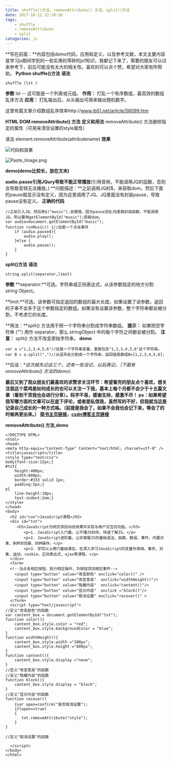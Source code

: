 ```yaml
---
title: shuffle()方法、removeAttribute() 方法、split()方法
date: 2017-10-11 22:10:16
tags:
    - shuffle
    - removeAttribute
    - split
categories: js
---
```


**写在前面：**内容包括demo代码，应用和定义，以及参考文献，本文主要内容是学习js期间学到的一些实用的零碎的js1知识，我都记下来了，需要的朋友可以过来参考下，前后可能没有太大的相关性。喜欢的可以点个赞，希望对大家有所帮助。
**Python shuffle()方法**
**语法**
```
shuffle (lst )
```
**参数**
lst -- 这可能是一个列表或元组。
**作用：**
打乱一个有序数组，最高效的数组乱序方法
**应用：**
打乱输出后，从头输出可用来输出随机数字。

这里有篇文章介绍数组乱序效率http://www.jb51.net/article/56099.htm

**HTML DOM removeAttribute() 方法**
**定义和用法**
 removeAttribute() 方法删除指定的属性（可用来清空设置的style属性）

语法
element.removeAttribute(attributename)
**效果**

![代码和效果](http://upload-images.jianshu.io/upload_images/5245297-25750b2c9fd07c2d.png?imageMogr2/auto-orient/strip%7CimageView2/2/w/1240)

![Paste_Image.png](http://upload-images.jianshu.io/upload_images/5245297-a6748685a3b14789.png?imageMogr2/auto-orient/strip%7CimageView2/2/w/1240)

**demo(demo比较长，放在文末)**

**audio.pause引用JQury导致不能正常播放**(引用音频，不能调用JQ的函数，否则会导致音频无法播放。)
**问题描述：**之前调用JQ的$，来获取dom，然后下面的pause就显示没有定义，因为这里调用了JQ，JQ里面没有封装pause，导致pause没有定义。
**正确的代码**
````
//之前引入JQ，然后用$("music"),会报错。因为pause没在JQ里面封装函数，不能调用JQ，所以要用getElementById("music");获取dom。
var audio=document.getElementById("music");
function runMusic() {//这是一个点击事件
    if (audio.paused){
        audio.play();
    }else {
        audio.pause();
    }
}
````
**split()方法**
**语法**
````
string.split(separator,limit)
````
**参数**
**separator:**可选。字符串或正则表达式，从该参数指定的地方分割 string Object。

**limit:**可选。该参数可指定返回的数组的最大长度。如果设置了该参数，返回的子串不会多于这个参数指定的数组。如果没有设置该参数，整个字符串都会被分割，不考虑它的长度。

**用法：**split() 方法用于把一个字符串分割成字符串数组。
**提示：** 如果把空字符串 ("") 用作 separator，那么 stringObject 中的每个字符之间都会被分割。
**注意：** split() 方法不改变原始字符串。
**demo**
````
var a ="1,2,3,4,5,6"//这是一个字符串变量，里面包含"1,2,3,4,5,6"这个字符串。
var B = a.split(",")//从逗号处分割成一个字符串，返回值是数组B=[1,2,3,4,5,6];
````
**后话：**这次就先记这三个，还有一些没记，以后再记。（下面有removeAttribute() 方法的demo*）

**最后又到了观众朋友们最喜欢的求赞求关注环节：**希望看完的朋友点个喜欢，想关注我这个菜鸡是如何成长的也可以关注一下我，基本上每个月都不会少于十五篇文章（看到干货我也会进行分享）。码字不易，感谢支持，感激不尽！
**ps**：如果希望我写哪方面的文章可以在底下评论，或者是私信我，虽然写的不好，但我就当这是记录自己成长的一种方式咯。（前提是我会了，如果不会我也会记下来，等会了的时候再更出来。）
[简书主页链接](http://www.jianshu.com/u/8d1dd8c80f06)，**[csdn博客主页链接](http://blog.csdn.net/OBKoro1?skin=dark1)**

**removeAttribute() 方法,demo**
````
<!DOCTYPE HTML>
<html>
<head>
<meta http-equiv="Content-Type" Content="text/html; charset=utf-8" />
<title>javascript</title>
<style type="text/css">
body{font-size:12px;}
#txt{
    height:400px;
    width:600px;
	border:#333 solid 1px;
	padding:5px;}
p{
	line-height:18px;
	text-indent:2em;}
</style>
</head>
<body>
  <h2 id="con">JavaScript课程</H2>
  <div id="txt">
     <h5>JavaScript为网页添加动态效果并实现与用户交互的功能。</h5>
        <p>1. JavaScript入门篇，让不懂JS的你，快速了解JS。</p>
        <p>2. JavaScript进阶篇，让你掌握JS的基础语法、函数、数组、事件、内置对象、BOM浏览器、DOM操作。</p>
        <p>3. 学完以上两门基础课后，在深入学习JavaScript的变量作用域、事件、对象、运动、cookie、正则表达式、ajax等课程。</p>
  </div>
  <form>
  <!--当点击相应按钮，执行相应操作，为按钮添加相应事件-->
    <input type="button" value="改变颜色" onclick="color()" />
    <input type="button" value="改变宽高"  onclick="widthHeight()"/>
    <input type="button" value="隐藏内容"  onclick="cantent()"/>
    <input type="button" value="显示内容"  onclick ="block()"/>
    <input type="button" value="取消设置" onclick="recover()" >
  </form>
  <script type="text/javascript">
//定义"改变颜色"的函数
var cantent_box = document.getElementById("txt");
function color(){
    cantent_box.style.color = "red";
    cantent_box.style.backgroundColor = "blue";
}
function widthHeight(){
    cantent_box.style.width ="100px";
    cantent_box.style.height ="600px";
}
function cantent(){
    cantent_box.style.display ="none";
}
//定义"改变宽高"的函数
//定义"隐藏内容"的函数
function block(){
    cantent_box.style.display = "block";
}
//定义"显示内容"的函数
function recover()
    {var open=confirm("是否取消设置");
    if(open==true)
    {
       txt.removeAttribute("style");
    }
}

//定义"取消设置"的函数

  </script>
</body>
</html>
````